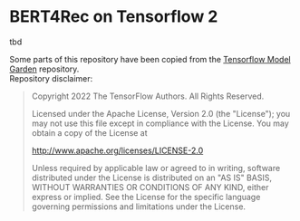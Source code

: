 # BERT4Rec on Tensorflow 2

tbd


Some parts of this repository have been copied from the 
[Tensorflow Model Garden](https://github.com/tensorflow/models) repository.\
Repository disclaimer:

> Copyright 2022 The TensorFlow Authors. All Rights Reserved.
> 
> Licensed under the Apache License, Version 2.0 (the "License");
> you may not use this file except in compliance with the License.
> You may obtain a copy of the License at
> 
> http://www.apache.org/licenses/LICENSE-2.0
> 
> Unless required by applicable law or agreed to in writing, software
> distributed under the License is distributed on an "AS IS" BASIS,
> WITHOUT WARRANTIES OR CONDITIONS OF ANY KIND, either express or implied.
> See the License for the specific language governing permissions and
> limitations under the License.